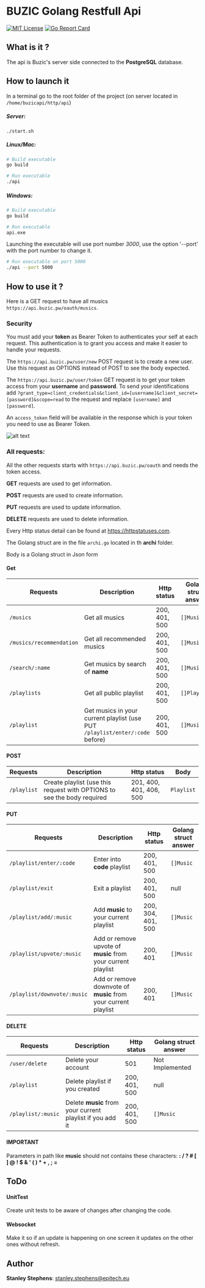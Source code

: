 # BUZIC Golang Restfull Api
[![MIT License](http://img.shields.io/badge/license-MIT-blue.svg?style=flat)](LICENSE) [![Go Report Card](https://goreportcard.com/badge/github.com/mlabouardy/movies-restapi)](https://goreportcard.com/report/github.com/mlabouardy/movies-restapi)

## What is it ?
The api is Buzic's server side connected to the **PostgreSQL** database.

## How to launch it
In a terminal go to the root folder of the project (on server located in `/home/buzicapi/http/api`)
##### Server:
```
./start.sh
```
##### Linux/Mac:
```bash
# Build executable
go build

# Run executable
./api
```
##### Windows:
```bash
# Build executable
go build

# Run executable
api.exe
```

Launching the executable will use port number *3000*, use the option '--port' with the port number to change it.
```bash
# Run executable on port 5000
./api --port 5000
```

## How to use it ?
Here is a GET request to have all musics `https://api.buzic.pw/oauth/musics`.

### Security
You must add your **token** as Bearer Token to authenticates your self at each request.
This authentication is to grant you access and make it easier to handle your requests.

The `https://api.buzic.pw/user/new` POST request is to create a new user. Use this request as OPTIONS instead of POST to see the body expected.

The `https://api.buzic.pw/user/token` GET request is to get your token access from your **username** and **password**.
To send your identifications add `?grant_type=client_credentials&client_id=[username]&client_secret=[password]&scope=read` to the request and replace `[username]` and `[password]`.

An `access_token` field will be available in the response which is your token you need to use as Bearer Token.

![alt text](image/AccessToken.jpg)

### All requests:
All the other requests starts with `https://api.buzic.pw/oauth` and needs the token access.

**GET** requests are used to get information.

**POST** requests are used to create information.

**PUT** requests are used to update information.

**DELETE** requests are used to delete information.

Every Http status detail can be found at
https://httpstatuses.com.

The Golang struct are in the file `archi.go` located in th **archi** folder.

Body is a Golang struct in Json form
#### Get
| Requests                | Description                                                                  | Http status   | Golang struct answer |
| ----------------------- | ---------------------------------------------------------------------------- | ------------- | -------------------- |
|`/musics`                | Get all musics                                                               | 200, 401, 500 | `[]Musics`           |
|`/musics/recommendation` | Get all recommended musics                                                   | 200, 401, 500 | `[]Musics`           |
|`/search/:name`          | Get musics by search of **name**                                             | 200, 401, 500 | `[]Musics`           |
|`/playlists`             | Get all public playlist                                                      | 200, 401, 500 | `[]Playlist`         |
|`/playlist`              | Get musics in your current playlist (use PUT `/playlist/enter/:code` before) | 200, 401, 500 | `[]Musics`           |
#### POST
| Requests    | Description                                                             | Http status             | Body       |
| ----------- | ----------------------------------------------------------------------- | ----------------------- | ---------- |
| `/playlist` | Create playlist (use this request with OPTIONS to see the body required | 201, 400, 401, 406, 500 | `Playlist` |
#### PUT
| Requests           | Description                                                    | Http status                  | Golang struct answer |
| ------------------ | -------------------------------------------------------------- | ---------------------------- | -------------------- |
| `/playlist/enter/:code`     | Enter into **code** playlist                                          | 200, 401, 500      | `[]Music` |
| `/playlist/exit`            | Exit a playlist                                                | 200, 401, 500      | null      |
| `/playlist/add/:music`      | Add **music** to your current playlist                         | 200, 304, 401, 500 | `[]Music` |
| `/playlist/upvote/:music`   | Add or remove upvote of **music** from your current playlist   | 200, 401           | `[]Music` |
| `/playlist/downvote/:music` | Add or remove downvote of **music** from your current playlist | 200, 401           | `[]Music` |
#### DELETE
| Requests           | Description                                               | Http status   | Golang struct answer |
| ------------------ | --------------------------------------------------------- | ------------- | -------------------- |
| `/user/delete`     | Delete your account                                       | 501           | Not Implemented      |
| `/playlist`        | Delete playlist if you created                            | 200, 401, 500 | null                 |
| `/playlist/:music` | Delete **music** from your current playlist if you add it | 200, 401, 500 | `[]Music`            |

#### IMPORTANT
Parameters in path like **music** should not contains these characters: **: / ? # [ ] @ ! $ & ' ( ) * + , ; =**
## ToDo
#### UnitTest
Create unit tests to be aware of changes after changing the code.

#### Websocket
Make it so if an update is happening on one screen it updates on the other ones without refresh.

## Author
**Stanley Stephens**: stanley.stephens@epitech.eu
